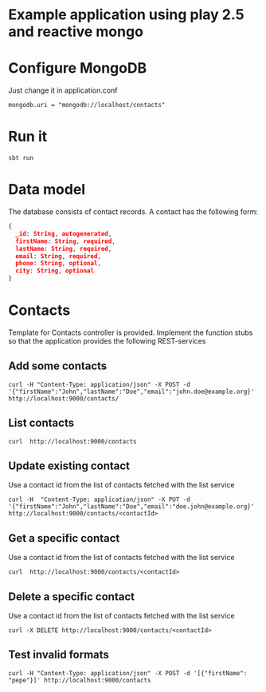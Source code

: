 # Example application using play 2.5 and reactive mongo

# Configure MongoDB

Just change it in application.conf

```
mongodb.uri = "mongodb://localhost/contacts"
```

# Run it

```
sbt run
```

# Data model

The database consists of contact records. A contact has the following form:

```json
{
  _id: String, autogenerated,
  firstName: String, required,
  lastName: String, required,
  email: String, required,
  phone: String, optional,
  city: String, optional
}
```

# Contacts

Template for Contacts controller is provided. Implement the function stubs so that the application provides the following REST-services

## Add some contacts

```
curl -H "Content-Type: application/json" -X POST -d '{"firstName":"John","lastName":"Doe","email":"john.doe@example.org}' http://localhost:9000/contacts/
```

## List contacts

```
curl  http://localhost:9000/contacts
```

## Update existing contact

Use a contact id from the list of contacts fetched with the list service

```
curl -H  "Content-Type: application/json" -X PUT -d '{"firstName":"John","lastName":"Doe","email":"doe.john@example.org}' http://localhost:9000/contacts/<contactId>
```

## Get a specific contact

Use a contact id from the list of contacts fetched with the list service

```
curl  http://localhost:9000/contacts/<contactId>
```

## Delete a specific contact

Use a contact id from the list of contacts fetched with the list service

```
curl -X DELETE http://localhost:9000/contacts/<contactId>
```


## Test invalid formats

```
curl -H "Content-Type: application/json" -X POST -d '[{"firstName": "pepe"}]' http://localhost:9000/contacts
```
